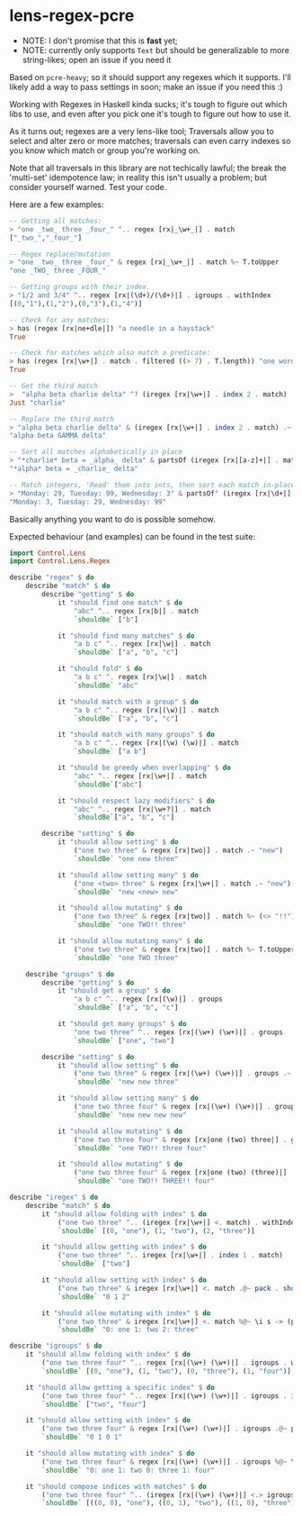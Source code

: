 # lens-regex-pcre

* NOTE: I don't promise that this is __fast__ yet;
* NOTE: currently only supports `Text` but should be generalizable to more string-likes; open an issue if you need it

Based on `pcre-heavy`; so it should support any regexes which it supports.
I'll likely add a way to pass settings in soon; make an issue if you need this :)

Working with Regexes in Haskell kinda sucks; it's tough to figure out which libs
to use, and even after you pick one it's tough to figure out how to use it.

As it turns out; regexes are a very lens-like tool; Traversals allow you to select
and alter zero or more matches; traversals can even carry indexes so you know which match or group you're working
on.


Note that all traversals in this library are not techically lawful; the break the 'multi-set'
idempotence law; in reality this isn't usually a problem; but consider yourself warned. Test your code.

Here are a few examples:

```haskell
-- Getting all matches:
> "one _two_ three _four_" ^.. regex [rx|_\w+_|] . match
["_two_","_four_"]

-- Regex replace/mutation
> "one _two_ three _four_" & regex [rx|_\w+_|] . match %~ T.toUpper
"one _TWO_ three _FOUR_"

-- Getting groups with their index.
> "1/2 and 3/4" ^.. regex [rx|(\d+)/(\d+)|] . igroups . withIndex
[(0,"1"),(1,"2"),(0,"3"),(1,"4")]

-- Check for any matches:
> has (regex [rx|ne+dle|]) "a needle in a haystack"
True

-- Check for matches which also match a predicate:
> has (regex [rx|\w+|] . match . filtered ((> 7) . T.length)) "one word here is loooooooong"
True

-- Get the third match
>  "alpha beta charlie delta" ^? (iregex [rx|\w+|] . index 2 . match)
Just "charlie"

-- Replace the third match
> "alpha beta charlie delta" & (iregex [rx|\w+|] . index 2 . match) .~ "GAMMA"
"alpha beta GAMMA delta"

-- Sort all matches alphabetically in place
> "*charlie* beta = _alpha_ delta" & partsOf (iregex [rx|[a-z]+|] . match) %~ sort
"*alpha* beta = _charlie_ delta"

-- Match integers, 'Read' them into ints, then sort each match in-place
> "Monday: 29, Tuesday: 99, Wednesday: 3" & partsOf' (iregex [rx|\d+|] . match . unpacked . _Show @Int) %~ sort
"Monday: 3, Tuesday: 29, Wednesday: 99"
```

Basically anything you want to do is possible somehow.

Expected behaviour (and examples) can be found in the test suite:

```haskell
import Control.Lens
import Control.Lens.Regex

describe "regex" $ do
    describe "match" $ do
        describe "getting" $ do
            it "should find one match" $ do
                "abc" ^.. regex [rx|b|] . match
                `shouldBe` ["b"]

            it "should find many matches" $ do
                "a b c" ^.. regex [rx|\w|] . match
                `shouldBe` ["a", "b", "c"]

            it "should fold" $ do
                "a b c" ^. regex [rx|\w|] . match
                `shouldBe` "abc"

            it "should match with a group" $ do
                "a b c" ^.. regex [rx|(\w)|] . match
                `shouldBe` ["a", "b", "c"]

            it "should match with many groups" $ do
                "a b c" ^.. regex [rx|(\w) (\w)|] . match
                `shouldBe` ["a b"]

            it "should be greedy when overlapping" $ do
                "abc" ^.. regex [rx|\w+|] . match
                `shouldBe`["abc"]

            it "should respect lazy modifiers" $ do
                "abc" ^.. regex [rx|\w+?|] . match
                `shouldBe`["a", "b", "c"]

        describe "setting" $ do
            it "should allow setting" $ do
                ("one two three" & regex [rx|two|] . match .~ "new")
                `shouldBe` "one new three"

            it "should allow setting many" $ do
                ("one <two> three" & regex [rx|\w+|] . match .~ "new")
                `shouldBe` "new <new> new"

            it "should allow mutating" $ do
                ("one two three" & regex [rx|two|] . match %~ (<> "!!"). T.toUpper)
                `shouldBe` "one TWO!! three"

            it "should allow mutating many" $ do
                ("one two three" & regex [rx|two|] . match %~ T.toUpper)
                `shouldBe` "one TWO three"

    describe "groups" $ do
        describe "getting" $ do
            it "should get a group" $ do
                "a b c" ^.. regex [rx|(\w)|] . groups
                `shouldBe` ["a", "b", "c"]

            it "should get many groups" $ do
                "one two three" ^.. regex [rx|(\w+) (\w+)|] . groups
                `shouldBe` ["one", "two"]

        describe "setting" $ do
            it "should allow setting" $ do
                ("one two three" & regex [rx|(\w+) (\w+)|] . groups .~ "new")
                `shouldBe` "new new three"

            it "should allow setting many" $ do
                ("one two three four" & regex [rx|(\w+) (\w+)|] . groups .~ "new")
                `shouldBe` "new new new new"

            it "should allow mutating" $ do
                ("one two three four" & regex [rx|one (two) three|] . groups %~ (<> "!!") . T.toUpper)
                `shouldBe` "one TWO!! three four"

            it "should allow mutating" $ do
                ("one two three four" & regex [rx|one (two) (three)|] . groups %~ (<> "!!") . T.toUpper)
                `shouldBe` "one TWO!! THREE!! four"

describe "iregex" $ do
    describe "match" $ do
        it "should allow folding with index" $ do
            ("one two three" ^.. (iregex [rx|\w+|] <. match) . withIndex)
            `shouldBe` [(0, "one"), (1, "two"), (2, "three")]

        it "should allow getting with index" $ do
            ("one two three" ^.. iregex [rx|\w+|] . index 1 . match)
            `shouldBe` ["two"]

        it "should allow setting with index" $ do
            ("one two three" & iregex [rx|\w+|] <. match .@~ pack . show)
            `shouldBe` "0 1 2"

        it "should allow mutating with index" $ do
            ("one two three" & iregex [rx|\w+|] <. match %@~ \i s -> (pack $ show i) <> ": " <> s)
            `shouldBe` "0: one 1: two 2: three"

describe "igroups" $ do
    it "should allow folding with index" $ do
        ("one two three four" ^.. regex [rx|(\w+) (\w+)|] . igroups . withIndex)
        `shouldBe` [(0, "one"), (1, "two"), (0, "three"), (1, "four")]

    it "should allow getting a specific index" $ do
        ("one two three four" ^.. regex [rx|(\w+) (\w+)|] . igroups . index 1)
        `shouldBe` ["two", "four"]

    it "should allow setting with index" $ do
        ("one two three four" & regex [rx|(\w+) (\w+)|] . igroups .@~ pack . show)
        `shouldBe` "0 1 0 1"

    it "should allow mutating with index" $ do
        ("one two three four" & regex [rx|(\w+) (\w+)|] . igroups %@~ \i s -> (pack $ show i) <> ": " <> s)
        `shouldBe` "0: one 1: two 0: three 1: four"

    it "should compose indices with matches" $ do
        ("one two three four" ^.. (iregex [rx|(\w+) (\w+)|] <.> igroups) . withIndex)
        `shouldBe` [((0, 0), "one"), ((0, 1), "two"), ((1, 0), "three"), ((1, 1), "four")]
```
